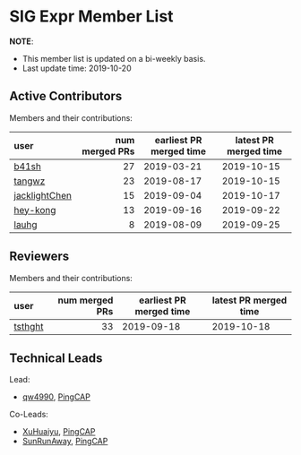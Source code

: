# SIG Expr Member List

**NOTE**:

* This member list is updated on a bi-weekly basis.
* Last update time: 2019-10-20

## Active Contributors

Members and their contributions:

| user                                              | num merged PRs | earliest PR merged time | latest PR merged time |
|:--------------------------------------------------|---------------:|-------------------------|-----------------------|
| [b41sh](https://github.com/b41sh)                 |             27 |     2019-03-21          |   2019-10-15          |
| [tangwz](https://github.com/tangwz)               |             23 |     2019-08-17          |   2019-10-15          |
| [jacklightChen](https://github.com/jacklightChen) |             15 |     2019-09-04          |   2019-10-17          |
| [hey-kong](https://github.com/hey-kong)           |             13 |     2019-09-16          |   2019-09-22          |
| [lauhg](https://github.com/lauhg)                 |              8 |     2019-08-09          |   2019-09-25          |

## Reviewers

Members and their contributions:

| user                                        | num merged PRs | earliest PR merged time | latest PR merged time |
|:--------------------------------------------|---------------:|-------------------------|-----------------------|
| [tsthght](https://github.com/tsthght)       |             33 |     2019-09-18          |   2019-10-18          |

## Technical Leads

Lead:

* [qw4990](https://github.com/qw4990), [PingCAP](https://pingcap.com/en/)

Co-Leads:

* [XuHuaiyu](https://github.com/XuHuaiyu), [PingCAP](https://pingcap.com/en/)
* [SunRunAway](https://github.com/SunRunAway), [PingCAP](https://pingcap.com/en/)

